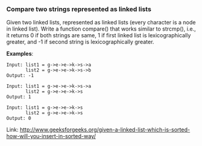 ### Compare two strings represented as linked lists

Given two linked lists, represented as linked lists (every character is a node in linked list). Write a function compare() that works similar to strcmp(), i.e., it returns 0 if both strings are same, 1 if first linked list is lexicographically greater, and -1 if second string is lexicographically greater.

**Examples**:
```
Input: list1 = g->e->e->k->s->a
       list2 = g->e->e->k->s->b
Output: -1

Input: list1 = g->e->e->k->s->a
       list2 = g->e->e->k->s
Output: 1

Input: list1 = g->e->e->k->s
       list2 = g->e->e->k->s
Output: 0
```

Link: http://www.geeksforgeeks.org/given-a-linked-list-which-is-sorted-how-will-you-insert-in-sorted-way/